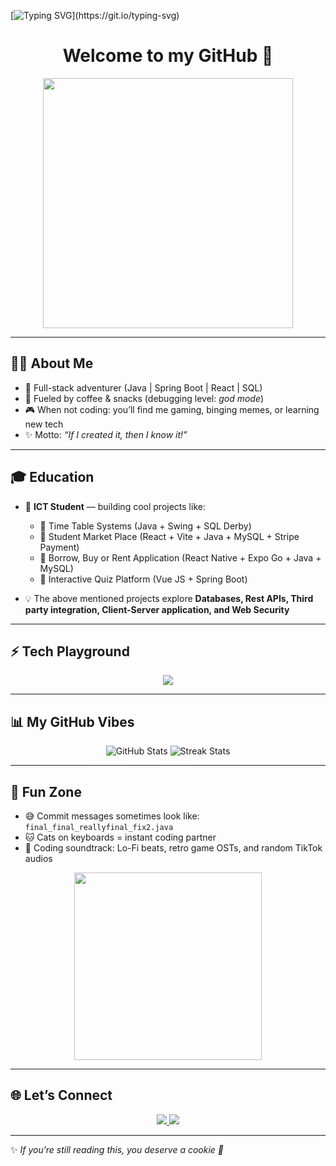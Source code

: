 <!-- Typing Animation -->
[![Typing SVG](https://readme-typing-svg.demolab.com?font=Fira+Code&pause=1000&color=00F700&width=435&lines=Hey+there!+I'm+Asanda+Ndhlela;Full+Stack+Developer+%F0%9F%9A%80;Coffee+%2B+Code+%3D+Life;Always+Learning+New+Things!)](https://git.io/typing-svg)

<!-- Banner / Header -->
<h1 align="center">Welcome to my GitHub 👋</h1>
<p align="center">
  <img src="https://media.giphy.com/media/xT9IgzoKnwFNmISR8I/giphy.gif" width="400"/>
</p>

---

## 🧑‍💻 About Me  
- 🚀 Full-stack adventurer (Java | Spring Boot | React | SQL)  
- 🍪 Fueled by coffee & snacks (debugging level: *god mode*)  
- 🎮 When not coding: you’ll find me gaming, binging memes, or learning new tech  
- ✨ Motto: *“If I created it, then I know it!”*  

---

## 🎓 Education  
- 📖 **ICT Student** — building cool projects like:  
  - 📅 Time Table Systems (Java + Swing + SQL Derby)
  - 🛒 Student Market Place (React + Vite + Java + MySQL + Stripe Payment)
  - 🛒 Borrow, Buy or Rent Application (React Native + Expo Go + Java + MySQL) 
  - 📝 Interactive Quiz Platform (Vue JS + Spring Boot)  

- 💡 The above mentioned projects explore **Databases, Rest APIs, Third party integration, Client-Server application, and Web Security**  

---

## ⚡ Tech Playground  
<p align="center">
  <img src="https://skillicons.dev/icons?i=java,spring,react,vue,mysql,sqlite,html,css,js,git,github,postman" />
</p>

---

## 📊 My GitHub Vibes  
<p align="center">
  <img src="https://github-readme-stats.vercel.app/api?username=AsandaNdhlela&show_icons=true&theme=tokyonight" alt="GitHub Stats" />  
  <img src="https://github-readme-streak-stats.herokuapp.com/?user=AsandaNdhlela&theme=tokyonight" alt="Streak Stats" />  
</p>

---

## 🎉 Fun Zone  
- 😅 Commit messages sometimes look like: `final_final_reallyfinal_fix2.java`  
- 🐱 Cats on keyboards = instant coding partner  
- 🎵 Coding soundtrack: Lo-Fi beats, retro game OSTs, and random TikTok audios  

<p align="center">
  <img src="https://media.giphy.com/media/LmNwrBhejkK9EFP504/giphy.gif" width="300"/>
</p>

---

## 🌐 Let’s Connect  
<p align="center">
  <a href="https://www.linkedin.com/in/asanda-ndhlela-4b300b257/" target="_blank">
    <img src="https://img.shields.io/badge/LinkedIn-blue?style=for-the-badge&logo=linkedin" />
  </a>
  <a href="mailto:asandatndhlela18@gmail.com">
    <img src="https://img.shields.io/badge/Email-D14836?style=for-the-badge&logo=gmail&logoColor=white" />
  </a>
</p>

---

✨ *If you’re still reading this, you deserve a cookie 🍪*  
